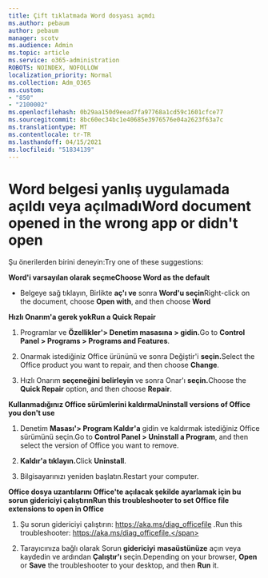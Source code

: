 ```yaml
---
title: Çift tıklatmada Word dosyası açmdı
ms.author: pebaum
author: pebaum
manager: scotv
ms.audience: Admin
ms.topic: article
ms.service: o365-administration
ROBOTS: NOINDEX, NOFOLLOW
localization_priority: Normal
ms.collection: Adm_O365
ms.custom:
- "850"
- "2100002"
ms.openlocfilehash: 0b29aa150d9eead7fa97768a1cd59c1601cfce77
ms.sourcegitcommit: 8bc60ec34bc1e40685e3976576e04a2623f63a7c
ms.translationtype: MT
ms.contentlocale: tr-TR
ms.lasthandoff: 04/15/2021
ms.locfileid: "51834139"
---
```

# <a name="word-document-opened-in-the-wrong-app-or-didnt-open"></a><span data-ttu-id="4d6b4-102">Word belgesi yanlış uygulamada açıldı veya açılmadı</span><span class="sxs-lookup"><span data-stu-id="4d6b4-102">Word document opened in the wrong app or didn't open</span></span>

<span data-ttu-id="4d6b4-103">Şu önerilerden birini deneyin:</span><span class="sxs-lookup"><span data-stu-id="4d6b4-103">Try one of these suggestions:</span></span>

<span data-ttu-id="4d6b4-104">**Word'i varsayılan olarak seçme**</span><span class="sxs-lookup"><span data-stu-id="4d6b4-104">**Choose Word as the default**</span></span>

- <span data-ttu-id="4d6b4-105">Belgeye sağ tıklayın, Birlikte **aç'ı ve** sonra **Word'u seçin**</span><span class="sxs-lookup"><span data-stu-id="4d6b4-105">Right-click on the document, choose **Open with**, and then choose **Word**</span></span>

<span data-ttu-id="4d6b4-106">**Hızlı Onarım'a gerek yok**</span><span class="sxs-lookup"><span data-stu-id="4d6b4-106">**Run a Quick Repair**</span></span>

1. <span data-ttu-id="4d6b4-107">Programlar ve **Özellikler'> Denetim masasına > gidin.**</span><span class="sxs-lookup"><span data-stu-id="4d6b4-107">Go to **Control Panel > Programs > Programs and Features**.</span></span>

2. <span data-ttu-id="4d6b4-108">Onarmak istediğiniz Office ürününü ve sonra Değiştir'i **seçin.**</span><span class="sxs-lookup"><span data-stu-id="4d6b4-108">Select the Office product you want to repair, and then choose **Change**.</span></span>

3. <span data-ttu-id="4d6b4-109">Hızlı Onarım **seçeneğini belirleyin** ve sonra Onar'ı **seçin.**</span><span class="sxs-lookup"><span data-stu-id="4d6b4-109">Choose the **Quick Repair** option, and then choose **Repair**.</span></span>

<span data-ttu-id="4d6b4-110">**Kullanmadığınız Office sürümlerini kaldırma**</span><span class="sxs-lookup"><span data-stu-id="4d6b4-110">**Uninstall versions of Office you don't use**</span></span>

1. <span data-ttu-id="4d6b4-111">Denetim **Masası'> Program Kaldır'a** gidin ve kaldırmak istediğiniz Office sürümünü seçin.</span><span class="sxs-lookup"><span data-stu-id="4d6b4-111">Go to **Control Panel > Uninstall a Program**, and then select the version of Office you want to remove.</span></span>

2. <span data-ttu-id="4d6b4-112">**Kaldır'a tıklayın.**</span><span class="sxs-lookup"><span data-stu-id="4d6b4-112">Click **Uninstall**.</span></span>

3. <span data-ttu-id="4d6b4-113">Bilgisayarınızı yeniden başlatın.</span><span class="sxs-lookup"><span data-stu-id="4d6b4-113">Restart your computer.</span></span>

<span data-ttu-id="4d6b4-114">**Office dosya uzantılarını Office'te açılacak şekilde ayarlamak için bu sorun gidericiyi çalıştırın**</span><span class="sxs-lookup"><span data-stu-id="4d6b4-114">**Run this troubleshooter to set Office file extensions to open in Office**</span></span>

1. <span data-ttu-id="4d6b4-115">Şu sorun gidericiyi çalıştırın: https://aka.ms/diag_officefile .</span><span class="sxs-lookup"><span data-stu-id="4d6b4-115">Run this troubleshooter: https://aka.ms/diag_officefile.</span></span>

2. <span data-ttu-id="4d6b4-116">Tarayıcınıza bağlı olarak Sorun **gidericiyi** **masaüstünüze** açın veya kaydedin ve ardından **Çalıştır'ı** seçin.</span><span class="sxs-lookup"><span data-stu-id="4d6b4-116">Depending on your browser, **Open** or **Save** the troubleshooter to your desktop, and then **Run** it.</span></span>
